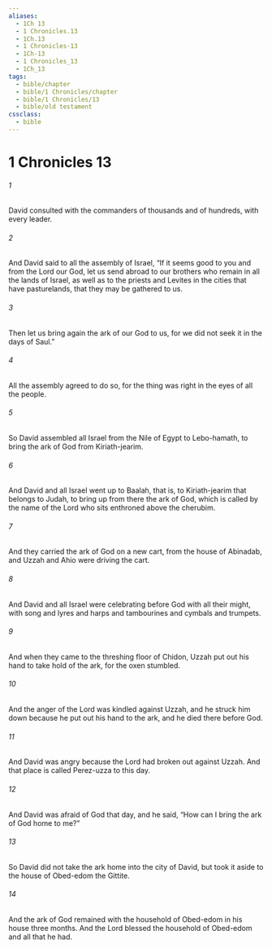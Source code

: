 ```yaml
---
aliases:
  - 1Ch 13
  - 1 Chronicles.13
  - 1Ch.13
  - 1 Chronicles-13
  - 1Ch-13
  - 1 Chronicles_13
  - 1Ch_13
tags:
  - bible/chapter
  - bible/1 Chronicles/chapter
  - bible/1 Chronicles/13
  - bible/old testament
cssclass:
  - bible
---
```


# 1 Chronicles 13

###### 1
David consulted with the commanders of thousands and of hundreds, with every leader.
###### 2
And David said to all the assembly of Israel, “If it seems good to you and from the Lord our God, let us send abroad to our brothers who remain in all the lands of Israel, as well as to the priests and Levites in the cities that have pasturelands, that they may be gathered to us.
###### 3
Then let us bring again the ark of our God to us, for we did not seek it in the days of Saul.”
###### 4
All the assembly agreed to do so, for the thing was right in the eyes of all the people.
###### 5
So David assembled all Israel from the Nile of Egypt to Lebo-hamath, to bring the ark of God from Kiriath-jearim.
###### 6
And David and all Israel went up to Baalah, that is, to Kiriath-jearim that belongs to Judah, to bring up from there the ark of God, which is called by the name of the Lord who sits enthroned above the cherubim.
###### 7
And they carried the ark of God on a new cart, from the house of Abinadab, and Uzzah and Ahio were driving the cart.
###### 8
And David and all Israel were celebrating before God with all their might, with song and lyres and harps and tambourines and cymbals and trumpets.
###### 9
And when they came to the threshing floor of Chidon, Uzzah put out his hand to take hold of the ark, for the oxen stumbled.
###### 10
And the anger of the Lord was kindled against Uzzah, and he struck him down because he put out his hand to the ark, and he died there before God.
###### 11
And David was angry because the Lord had broken out against Uzzah. And that place is called Perez-uzza to this day.
###### 12
And David was afraid of God that day, and he said, “How can I bring the ark of God home to me?”
###### 13
So David did not take the ark home into the city of David, but took it aside to the house of Obed-edom the Gittite.
###### 14
And the ark of God remained with the household of Obed-edom in his house three months. And the Lord blessed the household of Obed-edom and all that he had.


